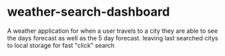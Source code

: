 # weather-search-dashboard
A weather application for when a user travels to a city they are able to see the days forecast as well as the 5 day forecast. leaving last searched citys to local storage for fast "click" search
